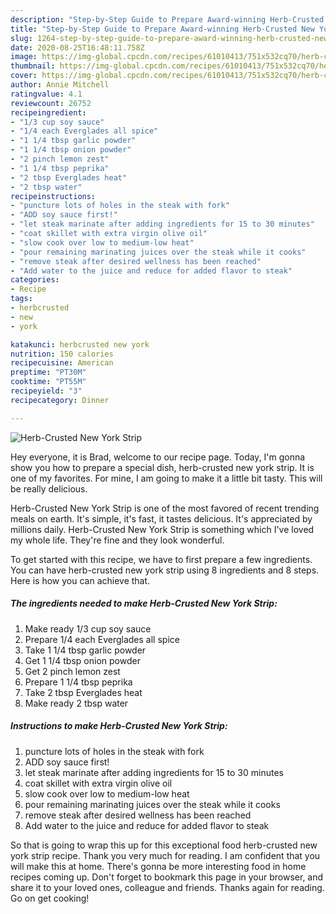 ```yaml
---
description: "Step-by-Step Guide to Prepare Award-winning Herb-Crusted New York Strip"
title: "Step-by-Step Guide to Prepare Award-winning Herb-Crusted New York Strip"
slug: 1264-step-by-step-guide-to-prepare-award-winning-herb-crusted-new-york-strip
date: 2020-08-25T16:48:11.758Z
image: https://img-global.cpcdn.com/recipes/61010413/751x532cq70/herb-crusted-new-york-strip-recipe-main-photo.jpg
thumbnail: https://img-global.cpcdn.com/recipes/61010413/751x532cq70/herb-crusted-new-york-strip-recipe-main-photo.jpg
cover: https://img-global.cpcdn.com/recipes/61010413/751x532cq70/herb-crusted-new-york-strip-recipe-main-photo.jpg
author: Annie Mitchell
ratingvalue: 4.1
reviewcount: 26752
recipeingredient:
- "1/3 cup soy sauce"
- "1/4 each Everglades all spice"
- "1 1/4 tbsp garlic powder"
- "1 1/4 tbsp onion powder"
- "2 pinch lemon zest"
- "1 1/4 tbsp peprika"
- "2 tbsp Everglades heat"
- "2 tbsp water"
recipeinstructions:
- "puncture lots of holes in the steak with fork"
- "ADD soy sauce first!"
- "let steak marinate after adding ingredients for 15 to 30 minutes"
- "coat skillet with extra virgin olive oil"
- "slow cook over low to medium-low heat"
- "pour remaining marinating juices over the steak while it cooks"
- "remove steak after desired wellness has been reached"
- "Add water to the juice and reduce for added flavor to steak"
categories:
- Recipe
tags:
- herbcrusted
- new
- york

katakunci: herbcrusted new york 
nutrition: 150 calories
recipecuisine: American
preptime: "PT30M"
cooktime: "PT55M"
recipeyield: "3"
recipecategory: Dinner

---
```



![Herb-Crusted New York Strip](https://img-global.cpcdn.com/recipes/61010413/751x532cq70/herb-crusted-new-york-strip-recipe-main-photo.jpg)

Hey everyone, it is Brad, welcome to our recipe page. Today, I'm gonna show you how to prepare a special dish, herb-crusted new york strip. It is one of my favorites. For mine, I am going to make it a little bit tasty. This will be really delicious.



Herb-Crusted New York Strip is one of the most favored of recent trending meals on earth. It's simple, it's fast, it tastes delicious. It's appreciated by millions daily. Herb-Crusted New York Strip is something which I've loved my whole life. They're fine and they look wonderful.


To get started with this recipe, we have to first prepare a few ingredients. You can have herb-crusted new york strip using 8 ingredients and 8 steps. Here is how you can achieve that.

<!--inarticleads1-->

##### The ingredients needed to make Herb-Crusted New York Strip:

1. Make ready 1/3 cup soy sauce
1. Prepare 1/4 each Everglades all spice
1. Take 1 1/4 tbsp garlic powder
1. Get 1 1/4 tbsp onion powder
1. Get 2 pinch lemon zest
1. Prepare 1 1/4 tbsp peprika
1. Take 2 tbsp Everglades heat
1. Make ready 2 tbsp water




<!--inarticleads2-->

##### Instructions to make Herb-Crusted New York Strip:

1. puncture lots of holes in the steak with fork
1. ADD soy sauce first!
1. let steak marinate after adding ingredients for 15 to 30 minutes
1. coat skillet with extra virgin olive oil
1. slow cook over low to medium-low heat
1. pour remaining marinating juices over the steak while it cooks
1. remove steak after desired wellness has been reached
1. Add water to the juice and reduce for added flavor to steak




So that is going to wrap this up for this exceptional food herb-crusted new york strip recipe. Thank you very much for reading. I am confident that you will make this at home. There's gonna be more interesting food in home recipes coming up. Don't forget to bookmark this page in your browser, and share it to your loved ones, colleague and friends. Thanks again for reading. Go on get cooking!
